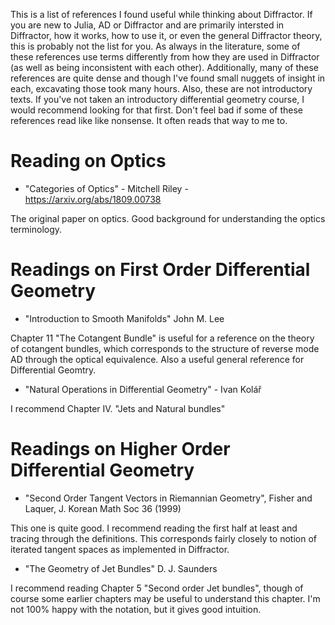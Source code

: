 This is a list of references I found useful while thinking about Diffractor.
If you are new to Julia, AD or Diffractor and are primarily intersted in
Diffractor, how it works, how to use it, or even the general Diffractor
theory, this is probably not the list for you. As always in the literature,
some of these references use terms differently from how they are used in
Diffractor (as well as being inconsistent with each other). Additionally,
many of these references are quite dense and though I've found small nuggets
of insight in each, excavating those took many hours. Also, these are not
introductory texts. If you've not taken an introductory differential
geometry course, I would recommend looking for that first. Don't feel bad if
some of these references read like like nonsense. It often reads that way to me to.

# Reading on Optics

- "Categories of Optics" - Mitchell Riley - https://arxiv.org/abs/1809.00738

The original paper on optics. Good background for understanding the optics terminology.

# Readings on First Order Differential Geometry

- "Introduction to Smooth Manifolds" John M. Lee

Chapter 11 "The Cotangent Bundle" is useful for a reference on the theory of cotangent bundles,
which corresponds to the structure of reverse mode AD through the optical equivalence. Also a
useful general reference for Differential Geomtry.

- "Natural Operations in Differential Geometry" - Ivan Kolář

I recommend Chapter IV. "Jets and Natural bundles"

# Readings on Higher Order Differential Geometry

- "Second Order Tangent Vectors in Riemannian Geometry", Fisher and Laquer, J. Korean Math Soc 36 (1999)

This one is quite good. I recommend reading the first half at least and tracing through the definitions.
This corresponds fairly closely to notion of iterated tangent spaces as implemented in Diffractor.

- "The Geometry of Jet Bundles" D. J. Saunders

I recommend reading Chapter 5 "Second order Jet bundles", though of course some earlier chapters
may be useful to understand this chapter. I'm not 100% happy with the notation, but it gives good
intuition.

